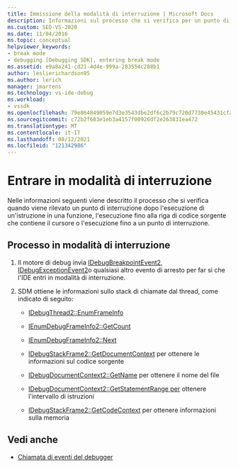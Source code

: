 ```yaml
---
title: Immissione della modalità di interruzione | Microsoft Docs
description: Informazioni sul processo che si verifica per un punto di interruzione rilevato in una funzione, sull'esecuzione fino alla riga di codice sorgente in corrispondenza del cursore o sull'esecuzione fino a un punto di interruzione.
ms.custom: SEO-VS-2020
ms.date: 11/04/2016
ms.topic: conceptual
helpviewer_keywords:
- break mode
- debugging [Debugging SDK], entering break mode
ms.assetid: e9a8a241-cd21-4d4e-999a-283554c288b1
author: leslierichardson95
ms.author: lerich
manager: jmartens
ms.technology: vs-ide-debug
ms.workload:
- vssdk
ms.openlocfilehash: 79e864849059e7d3e3543dbe2df6c2b79c720d7730e45431cfaa4ec8a4d26dca
ms.sourcegitcommit: c72b2f603e1eb3a4157f00926df2e263831ea472
ms.translationtype: MT
ms.contentlocale: it-IT
ms.lasthandoff: 08/12/2021
ms.locfileid: "121342986"
---
```

# <a name="enter-break-mode"></a>Entrare in modalità di interruzione
Nelle informazioni seguenti viene descritto il processo che si verifica quando viene rilevato un punto di interruzione dopo l'esecuzione di un'istruzione in una funzione, l'esecuzione fino alla riga di codice sorgente che contiene il cursore o l'esecuzione fino a un punto di interruzione.

## <a name="break-mode-process"></a>Processo in modalità di interruzione

1. Il motore di debug invia [IDebugBreakpointEvent2,](../../extensibility/debugger/reference/idebugbreakpointevent2.md) [IDebugExceptionEvent2](../../extensibility/debugger/reference/idebugexceptionevent2.md)o qualsiasi altro evento di arresto per far sì che l'IDE entri in modalità di interruzione.

2. SDM ottiene le informazioni sullo stack di chiamate dal thread, come indicato di seguito:

    - [IDebugThread2::EnumFrameInfo](../../extensibility/debugger/reference/idebugthread2-enumframeinfo.md)

    - [IEnumDebugFrameInfo2::GetCount](../../extensibility/debugger/reference/ienumdebugframeinfo2-getcount.md)

    - [IEnumDebugFrameInfo2::Next](../../extensibility/debugger/reference/ienumdebugframeinfo2-next.md)

    - [IDebugStackFrame2::GetDocumentContext](../../extensibility/debugger/reference/idebugstackframe2-getdocumentcontext.md) per ottenere le informazioni sul codice sorgente

    - [IDebugDocumentContext2::GetName](../../extensibility/debugger/reference/idebugdocumentcontext2-getname.md) per ottenere il nome del file

    - [IDebugDocumentContext2::GetStatementRange per](../../extensibility/debugger/reference/idebugdocumentcontext2-getstatementrange.md) ottenere l'intervallo di istruzioni

    - [IDebugStackFrame2::GetCodeContext](../../extensibility/debugger/reference/idebugstackframe2-getcodecontext.md) per ottenere informazioni sulla memoria

## <a name="see-also"></a>Vedi anche
- [Chiamata di eventi del debugger](../../extensibility/debugger/calling-debugger-events.md)
